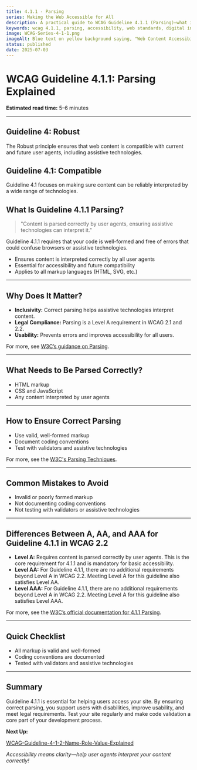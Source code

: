 ```yaml
---
title: 4.1.1 - Parsing
series: Making the Web Accessible for All
description: A practical guide to WCAG Guideline 4.1.1 (Parsing)—what it means, why it matters, and how to ensure content is correctly parsed by user agents.
keywords: wcag 4.1.1, parsing, accessibility, web standards, digital inclusion
image: WCAG-Series-4-1-1.png
imageAlt: Blue text on yellow background saying, "Web Content Accessibiilty Guiedlines (WCAG) 4.1.1 Explained, Parsing"
status: published
date: 2025-07-03
---
```


# **WCAG Guideline 4.1.1: Parsing Explained**

**Estimated read time:** 5–6 minutes

---

## **Guideline 4: Robust**

The Robust principle ensures that web content is compatible with current and future user agents, including assistive technologies.

## **Guideline 4.1: Compatible**

Guideline 4.1 focuses on making sure content can be reliably interpreted by a wide range of technologies.

## **What Is Guideline 4.1.1 Parsing?**

<!-- [Illustration: Code editor showing valid HTML markup] -->

> "Content is parsed correctly by user agents, ensuring assistive technologies can interpret it."

Guideline 4.1.1 requires that your code is well-formed and free of errors that could confuse browsers or assistive technologies.

- Ensures content is interpreted correctly by all user agents
- Essential for accessibility and future compatibility
- Applies to all markup languages (HTML, SVG, etc.)

---

## **Why Does It Matter?**

<!-- [Infographic: User with screen reader, code icon, and browser] -->

- **Inclusivity:** Correct parsing helps assistive technologies interpret content.
- **Legal Compliance:** Parsing is a Level A requirement in WCAG 2.1 and 2.2.
- **Usability:** Prevents errors and improves accessibility for all users.

For more, see [W3C’s guidance on Parsing](https://www.w3.org/WAI/WCAG22/Understanding/parsing.html).

---

## **What Needs to Be Parsed Correctly?**

<!-- [Grid: HTML, CSS, JavaScript, all with code icons] -->

- HTML markup
- CSS and JavaScript
- Any content interpreted by user agents

---

## **How to Ensure Correct Parsing**

<!-- [Side-by-side code snippets: Valid markup, invalid markup]
[Example: Settings panel for code validation] -->

- Use valid, well-formed markup
- Document coding conventions
- Test with validators and assistive technologies

For more, see the [W3C's Parsing Techniques](https://www.w3.org/WAI/WCAG22/Techniques/html/H88).

---

## **Common Mistakes to Avoid**

<!-- [Do/Don't graphic: Left side with valid code, right side with invalid code] -->

- Invalid or poorly formed markup
- Not documenting coding conventions
- Not testing with validators or assistive technologies

---

## **Differences Between A, AA, and AAA for Guideline 4.1.1 in WCAG 2.2**

<!-- [Infographic: Three columns labeled A, AA, AAA with example requirements for each] -->

- **Level A:** Requires content is parsed correctly by user agents. This is the core requirement for 4.1.1 and is mandatory for basic accessibility.
- **Level AA:** For Guideline 4.1.1, there are no additional requirements beyond Level A in WCAG 2.2. Meeting Level A for this guideline also satisfies Level AA.
- **Level AAA:** For Guideline 4.1.1, there are no additional requirements beyond Level A in WCAG 2.2. Meeting Level A for this guideline also satisfies Level AAA.

For more, see the [W3C’s official documentation for 4.1.1 Parsing](https://www.w3.org/WAI/WCAG22/Understanding/parsing.html).

---

## **Quick Checklist**

<!-- [Checklist graphic: Icons for each item (code, validation, screen reader, etc.)] -->

- All markup is valid and well-formed
- Coding conventions are documented
- Tested with validators and assistive technologies

---

## **Summary**

<!-- [Illustration: User reading a web page with valid code] -->

Guideline 4.1.1 is essential for helping users access your site. By ensuring correct parsing, you support users with disabilities, improve usability, and meet legal requirements. Test your site regularly and make code validation a core part of your development process.

**Next Up:**

[WCAG-Guideline-4-1-2-Name-Role-Value-Explained](WCAG-Guideline-4-1-2-Name-Role-Value-Explained)

*Accessibility means clarity—help user agents interpret your content correctly!*
